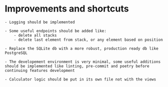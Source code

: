 # Improvements and shortcuts

    - Logging should be implemented

    - Some useful endpoints should be added like:
        - delete all stacks
        - delete last element from stack, or any element based on position

    - Replace the SQLite db with a more robust, production ready db like PostgreSQL

    - The developement environment is very minimal, some useful additions should be implemented like linting, pre-commit and poetry before continuing features development

    - Calculator logic should be put in its own file not with the views
